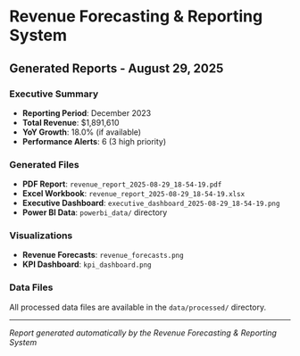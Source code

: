 
# Revenue Forecasting & Reporting System
## Generated Reports - August 29, 2025

### Executive Summary
- **Reporting Period**: December 2023
- **Total Revenue**: $1,891,610
- **YoY Growth**: 18.0% (if available)
- **Performance Alerts**: 6 (3 high priority)

### Generated Files
- **PDF Report**: `revenue_report_2025-08-29_18-54-19.pdf`
- **Excel Workbook**: `revenue_report_2025-08-29_18-54-19.xlsx`
- **Executive Dashboard**: `executive_dashboard_2025-08-29_18-54-19.png`
- **Power BI Data**: `powerbi_data/` directory

### Visualizations
- **Revenue Forecasts**: `revenue_forecasts.png`
- **KPI Dashboard**: `kpi_dashboard.png`

### Data Files
All processed data files are available in the `data/processed/` directory.

---
*Report generated automatically by the Revenue Forecasting & Reporting System*
        